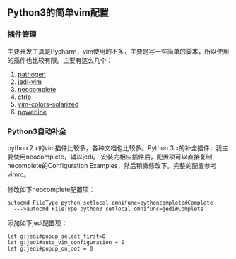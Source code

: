 ## Python3的简单vim配置

### 插件管理  
主要开发工具是Pycharm，vim使用的不多，主要是写一些简单的脚本，所以使用的插件也比较有限。主要有这么几个：  

1. [pathogen](https://github.com/tpope/vim-pathogen)
2. [jedi-vim](https://github.com/davidhalter/jedi-vim)
3. [neocomplete](https://github.com/Shougo/neocomplete.vim)
4. [ctrlp](https://github.com/kien/ctrlp.vim)
5. [vim-colors-solarized](https://github.com/altercation/vim-colors-solarized)
6. [powerline]()

### Python3自动补全
python 2.x的vim插件比较多，各种文档也比较多。Python 3.x的补全插件，我主要使用neocomplete，辅以jedi。
安装完相应插件后，配置项可以直接复制necomplete的Configuration Examples，然后稍微修改下。完整的配置参考vimrc。

修改如下neocomplete配置项：

    autocmd FileType python setlocal omnifunc=pythoncomplete#Complete
      --->autocmd FileType python3 setlocal omnifunc=jedi#Complete

添加如下jedi配置项：

    let g:jedi#popup_select_first=0
    let g:jedi#auto_vim_configuration = 0
    let g:jedi#popup_on_dot = 0
